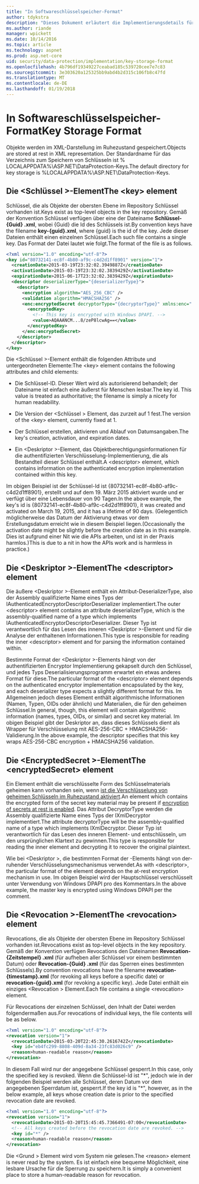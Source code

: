 ```yaml
---
title: "In Softwareschlüsselspeicher-Format"
author: tdykstra
description: "Dieses Dokument erläutert die Implementierungsdetails für das ASP.NET Core-Schutz-Schlüsselspeicher-Datenformat."
ms.author: riande
manager: wpickett
ms.date: 10/14/2016
ms.topic: article
ms.technology: aspnet
ms.prod: asp.net-core
uid: security/data-protection/implementation/key-storage-format
ms.openlocfilehash: 4b796df19349227ceabad185c539720cee7e7c83
ms.sourcegitcommit: 3e303620a125325bb9abd4b2d315c106fb8c47fd
ms.translationtype: MT
ms.contentlocale: de-DE
ms.lasthandoff: 01/19/2018
---
```

# <a name="key-storage-format"></a><span data-ttu-id="6874b-103">In Softwareschlüsselspeicher-Format</span><span class="sxs-lookup"><span data-stu-id="6874b-103">Key Storage Format</span></span>

<a name="data-protection-implementation-key-storage-format"></a>

<span data-ttu-id="6874b-104">Objekte werden im XML-Darstellung im Ruhezustand gespeichert.</span><span class="sxs-lookup"><span data-stu-id="6874b-104">Objects are stored at rest in XML representation.</span></span> <span data-ttu-id="6874b-105">Der Standardname für das Verzeichnis zum Speichern von Schlüsseln ist % LOCALAPPDATA%\ASP.NET\DataProtection-Keys\.</span><span class="sxs-lookup"><span data-stu-id="6874b-105">The default directory for key storage is %LOCALAPPDATA%\ASP.NET\DataProtection-Keys\.</span></span>

## <a name="the-key-element"></a><span data-ttu-id="6874b-106">Die \<Schlüssel >-Element</span><span class="sxs-lookup"><span data-stu-id="6874b-106">The \<key> element</span></span>

<span data-ttu-id="6874b-107">Schlüssel, die als Objekte der obersten Ebene im Repository Schlüssel vorhanden ist.</span><span class="sxs-lookup"><span data-stu-id="6874b-107">Keys exist as top-level objects in the key repository.</span></span> <span data-ttu-id="6874b-108">Gemäß der Konvention Schlüssel verfügen über eine der Dateiname **Schlüssel-{Guid} .xml**, wobei {Guid} die Id des Schlüssels ist.</span><span class="sxs-lookup"><span data-stu-id="6874b-108">By convention keys have the filename **key-{guid}.xml**, where {guid} is the id of the key.</span></span> <span data-ttu-id="6874b-109">Jede dieser Dateien enthält einen einzelnen Schlüssel.</span><span class="sxs-lookup"><span data-stu-id="6874b-109">Each such file contains a single key.</span></span> <span data-ttu-id="6874b-110">Das Format der Datei lautet wie folgt.</span><span class="sxs-lookup"><span data-stu-id="6874b-110">The format of the file is as follows.</span></span>

```xml
<?xml version="1.0" encoding="utf-8"?>
<key id="80732141-ec8f-4b80-af9c-c4d2d1ff8901" version="1">
  <creationDate>2015-03-19T23:32:02.3949887Z</creationDate>
  <activationDate>2015-03-19T23:32:02.3839429Z</activationDate>
  <expirationDate>2015-06-17T23:32:02.3839429Z</expirationDate>
  <descriptor deserializerType="{deserializerType}">
    <descriptor>
      <encryption algorithm="AES_256_CBC" />
      <validation algorithm="HMACSHA256" />
      <enc:encryptedSecret decryptorType="{decryptorType}" xmlns:enc="...">
        <encryptedKey>
          <!-- This key is encrypted with Windows DPAPI. -->
          <value>AQAAANCM...8/zeP8lcwAg==</value>
        </encryptedKey>
      </enc:encryptedSecret>
    </descriptor>
  </descriptor>
</key>
```

<span data-ttu-id="6874b-111">Die \<Schlüssel >-Element enthält die folgenden Attribute und untergeordneten Elemente:</span><span class="sxs-lookup"><span data-stu-id="6874b-111">The \<key> element contains the following attributes and child elements:</span></span>

* <span data-ttu-id="6874b-112">Die Schlüssel-ID. Dieser Wert wird als autorisierend behandelt; der Dateiname ist einfach eine äußerst für Menschen lesbar.</span><span class="sxs-lookup"><span data-stu-id="6874b-112">The key id. This value is treated as authoritative; the filename is simply a nicety for human readability.</span></span>

* <span data-ttu-id="6874b-113">Die Version der \<Schlüssel > Element, das zurzeit auf 1 fest.</span><span class="sxs-lookup"><span data-stu-id="6874b-113">The version of the \<key> element, currently fixed at 1.</span></span>

* <span data-ttu-id="6874b-114">Der Schlüssel erstellen, aktivieren und Ablauf von Datumsangaben.</span><span class="sxs-lookup"><span data-stu-id="6874b-114">The key's creation, activation, and expiration dates.</span></span>

* <span data-ttu-id="6874b-115">Ein \<Deskriptor >-Element, das Objektberechtigungsinformationen für die authentifizierten Verschlüsselung-Implementierung, die als Bestandteil dieser Schlüssel enthält.</span><span class="sxs-lookup"><span data-stu-id="6874b-115">A \<descriptor> element, which contains information on the authenticated encryption implementation contained within this key.</span></span>

<span data-ttu-id="6874b-116">Im obigen Beispiel ist der Schlüssel-Id ist {80732141-ec8f-4b80-af9c-c4d2d1ff8901}, erstellt und auf dem 19. März 2015 aktiviert wurde und er verfügt über eine Lebensdauer von 90 Tagen.</span><span class="sxs-lookup"><span data-stu-id="6874b-116">In the above example, the key's id is {80732141-ec8f-4b80-af9c-c4d2d1ff8901}, it was created and activated on March 19, 2015, and it has a lifetime of 90 days.</span></span> <span data-ttu-id="6874b-117">(Gelegentlich möglicherweise das Datum der Aktivierung etwas vor dem Erstellungsdatum erreicht wie in diesem Beispiel liegen.</span><span class="sxs-lookup"><span data-stu-id="6874b-117">(Occasionally the activation date might be slightly before the creation date as in this example.</span></span> <span data-ttu-id="6874b-118">Dies ist aufgrund einer Nit wie die APIs arbeiten, und ist in der Praxis harmlos.)</span><span class="sxs-lookup"><span data-stu-id="6874b-118">This is due to a nit in how the APIs work and is harmless in practice.)</span></span>

## <a name="the-descriptor-element"></a><span data-ttu-id="6874b-119">Die \<Deskriptor >-Element</span><span class="sxs-lookup"><span data-stu-id="6874b-119">The \<descriptor> element</span></span>

<span data-ttu-id="6874b-120">Die äußere \<Deskriptor >-Element enthält ein Attribut-DeserializerType, also der Assembly qualifizierte Name eines Typs der IAuthenticatedEncryptorDescriptorDeserializer implementiert.</span><span class="sxs-lookup"><span data-stu-id="6874b-120">The outer \<descriptor> element contains an attribute deserializerType, which is the assembly-qualified name of a type which implements IAuthenticatedEncryptorDescriptorDeserializer.</span></span> <span data-ttu-id="6874b-121">Dieser Typ ist verantwortlich für das Lesen des inneren \<Deskriptor >-Element und für die Analyse der enthaltenen Informationen.</span><span class="sxs-lookup"><span data-stu-id="6874b-121">This type is responsible for reading the inner \<descriptor> element and for parsing the information contained within.</span></span>

<span data-ttu-id="6874b-122">Bestimmte Format der \<Deskriptor >-Elements hängt von der authentifizierten Encryptor Implementierung gekapselt durch den Schlüssel, und jedes Typs Deserialisierungsprogramm erwartet ein etwas anderes Format für diese.</span><span class="sxs-lookup"><span data-stu-id="6874b-122">The particular format of the \<descriptor> element depends on the authenticated encryptor implementation encapsulated by the key, and each deserializer type expects a slightly different format for this.</span></span> <span data-ttu-id="6874b-123">Im Allgemeinen jedoch dieses Element enthält algorithmische Informationen (Namen, Typen, OIDs oder ähnlich) und Materialien, die für den geheimen Schlüssel.</span><span class="sxs-lookup"><span data-stu-id="6874b-123">In general, though, this element will contain algorithmic information (names, types, OIDs, or similar) and secret key material.</span></span> <span data-ttu-id="6874b-124">Im obigen Beispiel gibt der Deskriptor an, dass dieses Schlüssels dient als Wrapper für Verschlüsselung mit AES-256-CBC + HMACSHA256-Validierung.</span><span class="sxs-lookup"><span data-stu-id="6874b-124">In the above example, the descriptor specifies that this key wraps AES-256-CBC encryption + HMACSHA256 validation.</span></span>

## <a name="the-encryptedsecret-element"></a><span data-ttu-id="6874b-125">Die \<EncryptedSecret >-Element</span><span class="sxs-lookup"><span data-stu-id="6874b-125">The \<encryptedSecret> element</span></span>

<span data-ttu-id="6874b-126">Ein <encryptedSecret> Element enthält die verschlüsselte Form des Schlüsselmaterials geheimen kann vorhanden sein, wenn [ist die Verschlüsselung von geheimen Schlüsseln im Ruhezustand aktiviert](key-encryption-at-rest.md#data-protection-implementation-key-encryption-at-rest).</span><span class="sxs-lookup"><span data-stu-id="6874b-126">An <encryptedSecret> element which contains the encrypted form of the secret key material may be present if [encryption of secrets at rest is enabled](key-encryption-at-rest.md#data-protection-implementation-key-encryption-at-rest).</span></span> <span data-ttu-id="6874b-127">Das Attribut DecryptorType werden die Assembly qualifizierte Name eines Typs der IXmlDecryptor implementiert.</span><span class="sxs-lookup"><span data-stu-id="6874b-127">The attribute decryptorType will be the assembly-qualified name of a type which implements IXmlDecryptor.</span></span> <span data-ttu-id="6874b-128">Dieser Typ ist verantwortlich für das Lesen des inneren <encryptedKey> Element- und entschlüsseln, um den ursprünglichen Klartext zu gewinnen.</span><span class="sxs-lookup"><span data-stu-id="6874b-128">This type is responsible for reading the inner <encryptedKey> element and decrypting it to recover the original plaintext.</span></span>

<span data-ttu-id="6874b-129">Wie bei \<Deskriptor >, die bestimmten Format der <encryptedSecret> -Elements hängt von der-ruhender Verschlüsselungsmechanismus verwendet.</span><span class="sxs-lookup"><span data-stu-id="6874b-129">As with \<descriptor>, the particular format of the <encryptedSecret> element depends on the at-rest encryption mechanism in use.</span></span> <span data-ttu-id="6874b-130">Im obigen Beispiel wird der Hauptschlüssel verschlüsselt unter Verwendung von Windows DPAPI pro des Kommentars.</span><span class="sxs-lookup"><span data-stu-id="6874b-130">In the above example, the master key is encrypted using Windows DPAPI per the comment.</span></span>

## <a name="the-revocation-element"></a><span data-ttu-id="6874b-131">Die \<Revocation >-Element</span><span class="sxs-lookup"><span data-stu-id="6874b-131">The \<revocation> element</span></span>

<span data-ttu-id="6874b-132">Revocations, die als Objekte der obersten Ebene im Repository Schlüssel vorhanden ist.</span><span class="sxs-lookup"><span data-stu-id="6874b-132">Revocations exist as top-level objects in the key repository.</span></span> <span data-ttu-id="6874b-133">Gemäß der Konvention verfügen Revocations den Dateinamen **Revocation-{Zeitstempel} .xml** (für aufheben aller Schlüssel vor einem bestimmten Datum) oder **Revocation-{Guid} .xml** (für das Sperren eines bestimmten Schlüssels).</span><span class="sxs-lookup"><span data-stu-id="6874b-133">By convention revocations have the filename **revocation-{timestamp}.xml** (for revoking all keys before a specific date) or **revocation-{guid}.xml** (for revoking a specific key).</span></span> <span data-ttu-id="6874b-134">Jede Datei enthält ein einziges \<Revocation > Element.</span><span class="sxs-lookup"><span data-stu-id="6874b-134">Each file contains a single \<revocation> element.</span></span>

<span data-ttu-id="6874b-135">Für Revocations der einzelnen Schlüssel, den Inhalt der Datei werden folgendermaßen aus.</span><span class="sxs-lookup"><span data-stu-id="6874b-135">For revocations of individual keys, the file contents will be as below.</span></span>

```xml
<?xml version="1.0" encoding="utf-8"?>
<revocation version="1">
  <revocationDate>2015-03-20T22:45:30.2616742Z</revocationDate>
  <key id="eb4fc299-8808-409d-8a34-23fc83d026c9" />
  <reason>human-readable reason</reason>
</revocation>
```

<span data-ttu-id="6874b-136">In diesem Fall wird nur der angegebene Schlüssel gesperrt.</span><span class="sxs-lookup"><span data-stu-id="6874b-136">In this case, only the specified key is revoked.</span></span> <span data-ttu-id="6874b-137">Wenn die Schlüssel-Id ist "\*", jedoch wie in der folgenden Beispiel werden alle Schlüssel, deren Datum vor dem angegebenen Sperrdatum ist, gesperrt.</span><span class="sxs-lookup"><span data-stu-id="6874b-137">If the key id is "\*", however, as in the below example, all keys whose creation date is prior to the specified revocation date are revoked.</span></span>

```xml
<?xml version="1.0" encoding="utf-8"?>
<revocation version="1">
  <revocationDate>2015-03-20T15:45:45.7366491-07:00</revocationDate>
  <!-- All keys created before the revocation date are revoked. -->
  <key id="*" />
  <reason>human-readable reason</reason>
</revocation>
```

<span data-ttu-id="6874b-138">Die \<Grund > Element wird vom System nie gelesen.</span><span class="sxs-lookup"><span data-stu-id="6874b-138">The \<reason> element is never read by the system.</span></span> <span data-ttu-id="6874b-139">Es ist einfach eine bequeme Möglichkeit, eine lesbare Ursache für die Sperrung zu speichern.</span><span class="sxs-lookup"><span data-stu-id="6874b-139">It is simply a convenient place to store a human-readable reason for revocation.</span></span>
